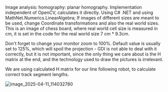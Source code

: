 Image analysis: homography: planar homography.
Implementation independent of OpenCV, calculates it directly. Using C# .NET and using MathNet.Numerics.LinearAlgebra;
If images of different sizes are meant to be used, change Coordinate transformations and also the real world sizes. This is an image of chess board, where real world cell size is measured in cm, it is set in the code for the real world size 7 cm * 9.3cm.

Don't forget to change your monitor zoom to 100%. Default value is usually set to 125%, which will spoil the projection - GDI is not able to deal with it correctly, but it is not important, since the only thing we care about is the H matrix at the end, and the technology used to draw the pictures is irrelevant.

We are using calculated H matrix for our line following robot, to calculate correct track segment lengths. 

![image_2025-04-11_114032780](https://github.com/user-attachments/assets/a6c1f824-785d-4b6d-8ddb-77b8fee0788c)

